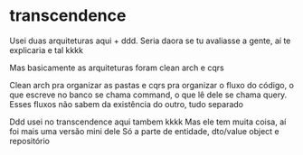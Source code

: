 # transcendence

Usei duas arquiteturas aqui + ddd. Seria daora se tu avaliasse a gente, aí te explicaria e tal kkkk

Mas basicamente as arquiteturas foram clean arch e cqrs

Clean arch pra organizar as pastas e cqrs pra organizar o fluxo do código, o que escreve no banco se chama command, o que lê dele se chama query. Esses fluxos não sabem da existência do outro, tudo separado


Ddd usei no transcendence aqui tambem kkkk
Mas ele tem muita coisa, aí foi mais uma versão mini dele
Só a parte de entidade, dto/value object e repositório